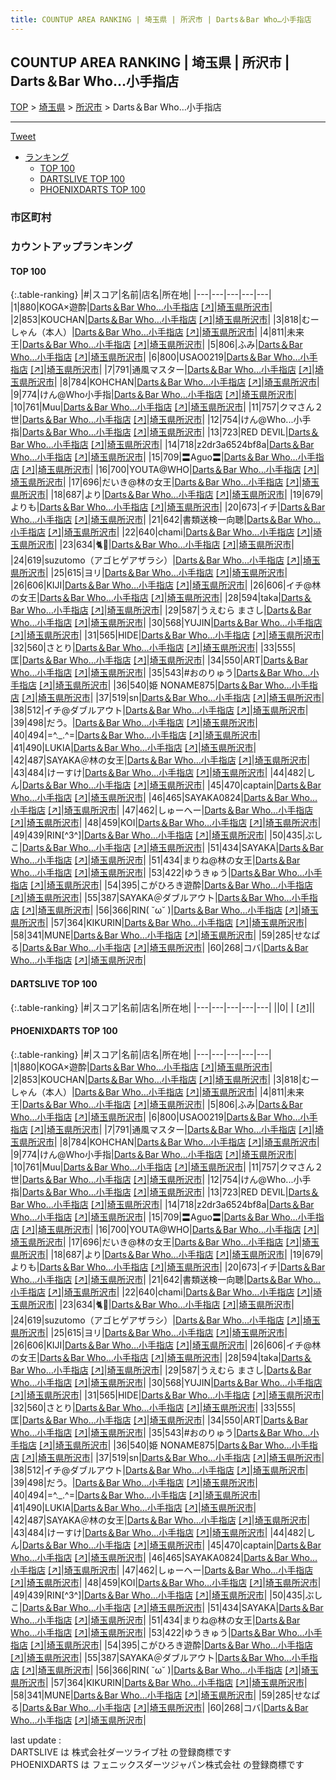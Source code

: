 ```yaml
---
title: COUNTUP AREA RANKING | 埼玉県 | 所沢市 | Darts＆Bar Who…小手指店
---
```

## COUNTUP AREA RANKING | 埼玉県 | 所沢市 | Darts＆Bar Who…小手指店

[TOP](/darts/rank/) > [埼玉県](/darts/rank/埼玉県/) > [所沢市](/darts/rank/埼玉県/所沢市/) > Darts＆Bar Who…小手指店

___

<a href="https://twitter.com/share?ref_src=twsrc%5Etfw" data-text="COUNTUP AREA RANKING | 埼玉県所沢市Darts＆Bar Who…小手指店" class="twitter-share-button" data-hashtags="DARTSLIVE,PHOENIXDARTS,darts,ダーツ" data-show-count="false">Tweet</a>

* [ランキング](#カウントアップランキング)
    * [TOP 100](#top-100)
    * [DARTSLIVE TOP 100](#dartslive-top-100)
    * [PHOENIXDARTS TOP 100](#phoenixdarts-top-100)

### 市区町村

<ul>

</ul>

### カウントアップランキング

#### TOP 100



{:.table-ranking}
|#|スコア|名前|店名|所在地|
|---|---|---|---|---|
|1|880|<span class="rank-name-pd">KOGA×遊酔</span>|<a href="/darts/rank/shops/86994.html">Darts＆Bar Who…小手指店</a> <a href="https://vs.phoenixdarts.com/jp/shop/shopDetailInfo/s_86994?s_seq=86994">[↗]</a>|<a href="/darts/rank/埼玉県/所沢市">埼玉県所沢市</a>|
|2|853|<span class="rank-name-pd">KOUCHAN</span>|<a href="/darts/rank/shops/86994.html">Darts＆Bar Who…小手指店</a> <a href="https://vs.phoenixdarts.com/jp/shop/shopDetailInfo/s_86994?s_seq=86994">[↗]</a>|<a href="/darts/rank/埼玉県/所沢市">埼玉県所沢市</a>|
|3|818|<span class="rank-name-pd">むーしゃん（本人）</span>|<a href="/darts/rank/shops/86994.html">Darts＆Bar Who…小手指店</a> <a href="https://vs.phoenixdarts.com/jp/shop/shopDetailInfo/s_86994?s_seq=86994">[↗]</a>|<a href="/darts/rank/埼玉県/所沢市">埼玉県所沢市</a>|
|4|811|<span class="rank-name-pd">未来王</span>|<a href="/darts/rank/shops/86994.html">Darts＆Bar Who…小手指店</a> <a href="https://vs.phoenixdarts.com/jp/shop/shopDetailInfo/s_86994?s_seq=86994">[↗]</a>|<a href="/darts/rank/埼玉県/所沢市">埼玉県所沢市</a>|
|5|806|<span class="rank-name-pd">ふみ</span>|<a href="/darts/rank/shops/86994.html">Darts＆Bar Who…小手指店</a> <a href="https://vs.phoenixdarts.com/jp/shop/shopDetailInfo/s_86994?s_seq=86994">[↗]</a>|<a href="/darts/rank/埼玉県/所沢市">埼玉県所沢市</a>|
|6|800|<span class="rank-name-pd">USAO0219</span>|<a href="/darts/rank/shops/86994.html">Darts＆Bar Who…小手指店</a> <a href="https://vs.phoenixdarts.com/jp/shop/shopDetailInfo/s_86994?s_seq=86994">[↗]</a>|<a href="/darts/rank/埼玉県/所沢市">埼玉県所沢市</a>|
|7|791|<span class="rank-name-pd">通風マスター</span>|<a href="/darts/rank/shops/86994.html">Darts＆Bar Who…小手指店</a> <a href="https://vs.phoenixdarts.com/jp/shop/shopDetailInfo/s_86994?s_seq=86994">[↗]</a>|<a href="/darts/rank/埼玉県/所沢市">埼玉県所沢市</a>|
|8|784|<span class="rank-name-pd">KOHCHAN</span>|<a href="/darts/rank/shops/86994.html">Darts＆Bar Who…小手指店</a> <a href="https://vs.phoenixdarts.com/jp/shop/shopDetailInfo/s_86994?s_seq=86994">[↗]</a>|<a href="/darts/rank/埼玉県/所沢市">埼玉県所沢市</a>|
|9|774|<span class="rank-name-pd">けん@Who小手指</span>|<a href="/darts/rank/shops/86994.html">Darts＆Bar Who…小手指店</a> <a href="https://vs.phoenixdarts.com/jp/shop/shopDetailInfo/s_86994?s_seq=86994">[↗]</a>|<a href="/darts/rank/埼玉県/所沢市">埼玉県所沢市</a>|
|10|761|<span class="rank-name-pd">Muu</span>|<a href="/darts/rank/shops/86994.html">Darts＆Bar Who…小手指店</a> <a href="https://vs.phoenixdarts.com/jp/shop/shopDetailInfo/s_86994?s_seq=86994">[↗]</a>|<a href="/darts/rank/埼玉県/所沢市">埼玉県所沢市</a>|
|11|757|<span class="rank-name-pd">クマさん２世</span>|<a href="/darts/rank/shops/86994.html">Darts＆Bar Who…小手指店</a> <a href="https://vs.phoenixdarts.com/jp/shop/shopDetailInfo/s_86994?s_seq=86994">[↗]</a>|<a href="/darts/rank/埼玉県/所沢市">埼玉県所沢市</a>|
|12|754|<span class="rank-name-pd">けん@Who...小手指</span>|<a href="/darts/rank/shops/86994.html">Darts＆Bar Who…小手指店</a> <a href="https://vs.phoenixdarts.com/jp/shop/shopDetailInfo/s_86994?s_seq=86994">[↗]</a>|<a href="/darts/rank/埼玉県/所沢市">埼玉県所沢市</a>|
|13|723|<span class="rank-name-pd">RED  DEVIL</span>|<a href="/darts/rank/shops/86994.html">Darts＆Bar Who…小手指店</a> <a href="https://vs.phoenixdarts.com/jp/shop/shopDetailInfo/s_86994?s_seq=86994">[↗]</a>|<a href="/darts/rank/埼玉県/所沢市">埼玉県所沢市</a>|
|14|718|<span class="rank-name-pd">z2dr3a6524bf8a</span>|<a href="/darts/rank/shops/86994.html">Darts＆Bar Who…小手指店</a> <a href="https://vs.phoenixdarts.com/jp/shop/shopDetailInfo/s_86994?s_seq=86994">[↗]</a>|<a href="/darts/rank/埼玉県/所沢市">埼玉県所沢市</a>|
|15|709|<span class="rank-name-pd">〓Aguo〓</span>|<a href="/darts/rank/shops/86994.html">Darts＆Bar Who…小手指店</a> <a href="https://vs.phoenixdarts.com/jp/shop/shopDetailInfo/s_86994?s_seq=86994">[↗]</a>|<a href="/darts/rank/埼玉県/所沢市">埼玉県所沢市</a>|
|16|700|<span class="rank-name-pd">YOUTA@WHO</span>|<a href="/darts/rank/shops/86994.html">Darts＆Bar Who…小手指店</a> <a href="https://vs.phoenixdarts.com/jp/shop/shopDetailInfo/s_86994?s_seq=86994">[↗]</a>|<a href="/darts/rank/埼玉県/所沢市">埼玉県所沢市</a>|
|17|696|<span class="rank-name-pd">だいき@林の女王</span>|<a href="/darts/rank/shops/86994.html">Darts＆Bar Who…小手指店</a> <a href="https://vs.phoenixdarts.com/jp/shop/shopDetailInfo/s_86994?s_seq=86994">[↗]</a>|<a href="/darts/rank/埼玉県/所沢市">埼玉県所沢市</a>|
|18|687|<span class="rank-name-pd">より</span>|<a href="/darts/rank/shops/86994.html">Darts＆Bar Who…小手指店</a> <a href="https://vs.phoenixdarts.com/jp/shop/shopDetailInfo/s_86994?s_seq=86994">[↗]</a>|<a href="/darts/rank/埼玉県/所沢市">埼玉県所沢市</a>|
|19|679|<span class="rank-name-pd">よりも</span>|<a href="/darts/rank/shops/86994.html">Darts＆Bar Who…小手指店</a> <a href="https://vs.phoenixdarts.com/jp/shop/shopDetailInfo/s_86994?s_seq=86994">[↗]</a>|<a href="/darts/rank/埼玉県/所沢市">埼玉県所沢市</a>|
|20|673|<span class="rank-name-pd">イチ</span>|<a href="/darts/rank/shops/86994.html">Darts＆Bar Who…小手指店</a> <a href="https://vs.phoenixdarts.com/jp/shop/shopDetailInfo/s_86994?s_seq=86994">[↗]</a>|<a href="/darts/rank/埼玉県/所沢市">埼玉県所沢市</a>|
|21|642|<span class="rank-name-pd">書類送検一向聴</span>|<a href="/darts/rank/shops/86994.html">Darts＆Bar Who…小手指店</a> <a href="https://vs.phoenixdarts.com/jp/shop/shopDetailInfo/s_86994?s_seq=86994">[↗]</a>|<a href="/darts/rank/埼玉県/所沢市">埼玉県所沢市</a>|
|22|640|<span class="rank-name-pd">chami</span>|<a href="/darts/rank/shops/86994.html">Darts＆Bar Who…小手指店</a> <a href="https://vs.phoenixdarts.com/jp/shop/shopDetailInfo/s_86994?s_seq=86994">[↗]</a>|<a href="/darts/rank/埼玉県/所沢市">埼玉県所沢市</a>|
|23|634|<span class="rank-name-pd">🐈🐾</span>|<a href="/darts/rank/shops/86994.html">Darts＆Bar Who…小手指店</a> <a href="https://vs.phoenixdarts.com/jp/shop/shopDetailInfo/s_86994?s_seq=86994">[↗]</a>|<a href="/darts/rank/埼玉県/所沢市">埼玉県所沢市</a>|
|24|619|<span class="rank-name-pd">suzutomo（アゴヒゲアザラシ）</span>|<a href="/darts/rank/shops/86994.html">Darts＆Bar Who…小手指店</a> <a href="https://vs.phoenixdarts.com/jp/shop/shopDetailInfo/s_86994?s_seq=86994">[↗]</a>|<a href="/darts/rank/埼玉県/所沢市">埼玉県所沢市</a>|
|25|615|<span class="rank-name-pd">ヨリ</span>|<a href="/darts/rank/shops/86994.html">Darts＆Bar Who…小手指店</a> <a href="https://vs.phoenixdarts.com/jp/shop/shopDetailInfo/s_86994?s_seq=86994">[↗]</a>|<a href="/darts/rank/埼玉県/所沢市">埼玉県所沢市</a>|
|26|606|<span class="rank-name-pd">KIJI</span>|<a href="/darts/rank/shops/86994.html">Darts＆Bar Who…小手指店</a> <a href="https://vs.phoenixdarts.com/jp/shop/shopDetailInfo/s_86994?s_seq=86994">[↗]</a>|<a href="/darts/rank/埼玉県/所沢市">埼玉県所沢市</a>|
|26|606|<span class="rank-name-pd">イチ@林の女王</span>|<a href="/darts/rank/shops/86994.html">Darts＆Bar Who…小手指店</a> <a href="https://vs.phoenixdarts.com/jp/shop/shopDetailInfo/s_86994?s_seq=86994">[↗]</a>|<a href="/darts/rank/埼玉県/所沢市">埼玉県所沢市</a>|
|28|594|<span class="rank-name-pd">taka</span>|<a href="/darts/rank/shops/86994.html">Darts＆Bar Who…小手指店</a> <a href="https://vs.phoenixdarts.com/jp/shop/shopDetailInfo/s_86994?s_seq=86994">[↗]</a>|<a href="/darts/rank/埼玉県/所沢市">埼玉県所沢市</a>|
|29|587|<span class="rank-name-pd">うえむら まさし</span>|<a href="/darts/rank/shops/86994.html">Darts＆Bar Who…小手指店</a> <a href="https://vs.phoenixdarts.com/jp/shop/shopDetailInfo/s_86994?s_seq=86994">[↗]</a>|<a href="/darts/rank/埼玉県/所沢市">埼玉県所沢市</a>|
|30|568|<span class="rank-name-pd">YUJIN</span>|<a href="/darts/rank/shops/86994.html">Darts＆Bar Who…小手指店</a> <a href="https://vs.phoenixdarts.com/jp/shop/shopDetailInfo/s_86994?s_seq=86994">[↗]</a>|<a href="/darts/rank/埼玉県/所沢市">埼玉県所沢市</a>|
|31|565|<span class="rank-name-pd">HIDE</span>|<a href="/darts/rank/shops/86994.html">Darts＆Bar Who…小手指店</a> <a href="https://vs.phoenixdarts.com/jp/shop/shopDetailInfo/s_86994?s_seq=86994">[↗]</a>|<a href="/darts/rank/埼玉県/所沢市">埼玉県所沢市</a>|
|32|560|<span class="rank-name-pd">さとり</span>|<a href="/darts/rank/shops/86994.html">Darts＆Bar Who…小手指店</a> <a href="https://vs.phoenixdarts.com/jp/shop/shopDetailInfo/s_86994?s_seq=86994">[↗]</a>|<a href="/darts/rank/埼玉県/所沢市">埼玉県所沢市</a>|
|33|555|<span class="rank-name-pd">匡</span>|<a href="/darts/rank/shops/86994.html">Darts＆Bar Who…小手指店</a> <a href="https://vs.phoenixdarts.com/jp/shop/shopDetailInfo/s_86994?s_seq=86994">[↗]</a>|<a href="/darts/rank/埼玉県/所沢市">埼玉県所沢市</a>|
|34|550|<span class="rank-name-pd">ART</span>|<a href="/darts/rank/shops/86994.html">Darts＆Bar Who…小手指店</a> <a href="https://vs.phoenixdarts.com/jp/shop/shopDetailInfo/s_86994?s_seq=86994">[↗]</a>|<a href="/darts/rank/埼玉県/所沢市">埼玉県所沢市</a>|
|35|543|<span class="rank-name-pd">#おのりゅう</span>|<a href="/darts/rank/shops/86994.html">Darts＆Bar Who…小手指店</a> <a href="https://vs.phoenixdarts.com/jp/shop/shopDetailInfo/s_86994?s_seq=86994">[↗]</a>|<a href="/darts/rank/埼玉県/所沢市">埼玉県所沢市</a>|
|36|540|<span class="rank-name-pd">姫 NONAME875</span>|<a href="/darts/rank/shops/86994.html">Darts＆Bar Who…小手指店</a> <a href="https://vs.phoenixdarts.com/jp/shop/shopDetailInfo/s_86994?s_seq=86994">[↗]</a>|<a href="/darts/rank/埼玉県/所沢市">埼玉県所沢市</a>|
|37|519|<span class="rank-name-pd">sn</span>|<a href="/darts/rank/shops/86994.html">Darts＆Bar Who…小手指店</a> <a href="https://vs.phoenixdarts.com/jp/shop/shopDetailInfo/s_86994?s_seq=86994">[↗]</a>|<a href="/darts/rank/埼玉県/所沢市">埼玉県所沢市</a>|
|38|512|<span class="rank-name-pd">イチ@ダブルアウト</span>|<a href="/darts/rank/shops/86994.html">Darts＆Bar Who…小手指店</a> <a href="https://vs.phoenixdarts.com/jp/shop/shopDetailInfo/s_86994?s_seq=86994">[↗]</a>|<a href="/darts/rank/埼玉県/所沢市">埼玉県所沢市</a>|
|39|498|<span class="rank-name-pd">だう。</span>|<a href="/darts/rank/shops/86994.html">Darts＆Bar Who…小手指店</a> <a href="https://vs.phoenixdarts.com/jp/shop/shopDetailInfo/s_86994?s_seq=86994">[↗]</a>|<a href="/darts/rank/埼玉県/所沢市">埼玉県所沢市</a>|
|40|494|<span class="rank-name-pd">=^._.^=</span>|<a href="/darts/rank/shops/86994.html">Darts＆Bar Who…小手指店</a> <a href="https://vs.phoenixdarts.com/jp/shop/shopDetailInfo/s_86994?s_seq=86994">[↗]</a>|<a href="/darts/rank/埼玉県/所沢市">埼玉県所沢市</a>|
|41|490|<span class="rank-name-pd">LUKIA</span>|<a href="/darts/rank/shops/86994.html">Darts＆Bar Who…小手指店</a> <a href="https://vs.phoenixdarts.com/jp/shop/shopDetailInfo/s_86994?s_seq=86994">[↗]</a>|<a href="/darts/rank/埼玉県/所沢市">埼玉県所沢市</a>|
|42|487|<span class="rank-name-pd">SAYAKA＠林の女王</span>|<a href="/darts/rank/shops/86994.html">Darts＆Bar Who…小手指店</a> <a href="https://vs.phoenixdarts.com/jp/shop/shopDetailInfo/s_86994?s_seq=86994">[↗]</a>|<a href="/darts/rank/埼玉県/所沢市">埼玉県所沢市</a>|
|43|484|<span class="rank-name-pd">けーすけ</span>|<a href="/darts/rank/shops/86994.html">Darts＆Bar Who…小手指店</a> <a href="https://vs.phoenixdarts.com/jp/shop/shopDetailInfo/s_86994?s_seq=86994">[↗]</a>|<a href="/darts/rank/埼玉県/所沢市">埼玉県所沢市</a>|
|44|482|<span class="rank-name-pd">しん</span>|<a href="/darts/rank/shops/86994.html">Darts＆Bar Who…小手指店</a> <a href="https://vs.phoenixdarts.com/jp/shop/shopDetailInfo/s_86994?s_seq=86994">[↗]</a>|<a href="/darts/rank/埼玉県/所沢市">埼玉県所沢市</a>|
|45|470|<span class="rank-name-pd">captain</span>|<a href="/darts/rank/shops/86994.html">Darts＆Bar Who…小手指店</a> <a href="https://vs.phoenixdarts.com/jp/shop/shopDetailInfo/s_86994?s_seq=86994">[↗]</a>|<a href="/darts/rank/埼玉県/所沢市">埼玉県所沢市</a>|
|46|465|<span class="rank-name-pd">SAYAKA0824</span>|<a href="/darts/rank/shops/86994.html">Darts＆Bar Who…小手指店</a> <a href="https://vs.phoenixdarts.com/jp/shop/shopDetailInfo/s_86994?s_seq=86994">[↗]</a>|<a href="/darts/rank/埼玉県/所沢市">埼玉県所沢市</a>|
|47|462|<span class="rank-name-pd">しゅーへー</span>|<a href="/darts/rank/shops/86994.html">Darts＆Bar Who…小手指店</a> <a href="https://vs.phoenixdarts.com/jp/shop/shopDetailInfo/s_86994?s_seq=86994">[↗]</a>|<a href="/darts/rank/埼玉県/所沢市">埼玉県所沢市</a>|
|48|459|<span class="rank-name-pd">KOI</span>|<a href="/darts/rank/shops/86994.html">Darts＆Bar Who…小手指店</a> <a href="https://vs.phoenixdarts.com/jp/shop/shopDetailInfo/s_86994?s_seq=86994">[↗]</a>|<a href="/darts/rank/埼玉県/所沢市">埼玉県所沢市</a>|
|49|439|<span class="rank-name-pd">RIN[^3^]</span>|<a href="/darts/rank/shops/86994.html">Darts＆Bar Who…小手指店</a> <a href="https://vs.phoenixdarts.com/jp/shop/shopDetailInfo/s_86994?s_seq=86994">[↗]</a>|<a href="/darts/rank/埼玉県/所沢市">埼玉県所沢市</a>|
|50|435|<span class="rank-name-pd">ぶしこ</span>|<a href="/darts/rank/shops/86994.html">Darts＆Bar Who…小手指店</a> <a href="https://vs.phoenixdarts.com/jp/shop/shopDetailInfo/s_86994?s_seq=86994">[↗]</a>|<a href="/darts/rank/埼玉県/所沢市">埼玉県所沢市</a>|
|51|434|<span class="rank-name-pd">SAYAKA</span>|<a href="/darts/rank/shops/86994.html">Darts＆Bar Who…小手指店</a> <a href="https://vs.phoenixdarts.com/jp/shop/shopDetailInfo/s_86994?s_seq=86994">[↗]</a>|<a href="/darts/rank/埼玉県/所沢市">埼玉県所沢市</a>|
|51|434|<span class="rank-name-pd">まりね@林の女王</span>|<a href="/darts/rank/shops/86994.html">Darts＆Bar Who…小手指店</a> <a href="https://vs.phoenixdarts.com/jp/shop/shopDetailInfo/s_86994?s_seq=86994">[↗]</a>|<a href="/darts/rank/埼玉県/所沢市">埼玉県所沢市</a>|
|53|422|<span class="rank-name-pd">ゆうきゅう</span>|<a href="/darts/rank/shops/86994.html">Darts＆Bar Who…小手指店</a> <a href="https://vs.phoenixdarts.com/jp/shop/shopDetailInfo/s_86994?s_seq=86994">[↗]</a>|<a href="/darts/rank/埼玉県/所沢市">埼玉県所沢市</a>|
|54|395|<span class="rank-name-pd">こがひろき遊酔</span>|<a href="/darts/rank/shops/86994.html">Darts＆Bar Who…小手指店</a> <a href="https://vs.phoenixdarts.com/jp/shop/shopDetailInfo/s_86994?s_seq=86994">[↗]</a>|<a href="/darts/rank/埼玉県/所沢市">埼玉県所沢市</a>|
|55|387|<span class="rank-name-pd">SAYAKA＠ダブルアウト</span>|<a href="/darts/rank/shops/86994.html">Darts＆Bar Who…小手指店</a> <a href="https://vs.phoenixdarts.com/jp/shop/shopDetailInfo/s_86994?s_seq=86994">[↗]</a>|<a href="/darts/rank/埼玉県/所沢市">埼玉県所沢市</a>|
|56|366|<span class="rank-name-pd">RIN︎︎( ˘ω˘ )</span>|<a href="/darts/rank/shops/86994.html">Darts＆Bar Who…小手指店</a> <a href="https://vs.phoenixdarts.com/jp/shop/shopDetailInfo/s_86994?s_seq=86994">[↗]</a>|<a href="/darts/rank/埼玉県/所沢市">埼玉県所沢市</a>|
|57|364|<span class="rank-name-pd">KIKURIN</span>|<a href="/darts/rank/shops/86994.html">Darts＆Bar Who…小手指店</a> <a href="https://vs.phoenixdarts.com/jp/shop/shopDetailInfo/s_86994?s_seq=86994">[↗]</a>|<a href="/darts/rank/埼玉県/所沢市">埼玉県所沢市</a>|
|58|341|<span class="rank-name-pd">MUNE</span>|<a href="/darts/rank/shops/86994.html">Darts＆Bar Who…小手指店</a> <a href="https://vs.phoenixdarts.com/jp/shop/shopDetailInfo/s_86994?s_seq=86994">[↗]</a>|<a href="/darts/rank/埼玉県/所沢市">埼玉県所沢市</a>|
|59|285|<span class="rank-name-pd">せなぱる</span>|<a href="/darts/rank/shops/86994.html">Darts＆Bar Who…小手指店</a> <a href="https://vs.phoenixdarts.com/jp/shop/shopDetailInfo/s_86994?s_seq=86994">[↗]</a>|<a href="/darts/rank/埼玉県/所沢市">埼玉県所沢市</a>|
|60|268|<span class="rank-name-pd">コバ</span>|<a href="/darts/rank/shops/86994.html">Darts＆Bar Who…小手指店</a> <a href="https://vs.phoenixdarts.com/jp/shop/shopDetailInfo/s_86994?s_seq=86994">[↗]</a>|<a href="/darts/rank/埼玉県/所沢市">埼玉県所沢市</a>|


#### DARTSLIVE TOP 100



{:.table-ranking}
|#|スコア|名前|店名|所在地|
|---|---|---|---|---|
||0|<span class="rank-name-dl"> </span>|<a href="/darts/rank/shops/.html"></a> <a href="">[↗]</a>|<a href="/darts/rank//"></a>|


#### PHOENIXDARTS TOP 100



{:.table-ranking}
|#|スコア|名前|店名|所在地|
|---|---|---|---|---|
|1|880|<span class="rank-name-pd">KOGA×遊酔</span>|<a href="/darts/rank/shops/86994.html">Darts＆Bar Who…小手指店</a> <a href="https://vs.phoenixdarts.com/jp/shop/shopDetailInfo/s_86994?s_seq=86994">[↗]</a>|<a href="/darts/rank/埼玉県/所沢市">埼玉県所沢市</a>|
|2|853|<span class="rank-name-pd">KOUCHAN</span>|<a href="/darts/rank/shops/86994.html">Darts＆Bar Who…小手指店</a> <a href="https://vs.phoenixdarts.com/jp/shop/shopDetailInfo/s_86994?s_seq=86994">[↗]</a>|<a href="/darts/rank/埼玉県/所沢市">埼玉県所沢市</a>|
|3|818|<span class="rank-name-pd">むーしゃん（本人）</span>|<a href="/darts/rank/shops/86994.html">Darts＆Bar Who…小手指店</a> <a href="https://vs.phoenixdarts.com/jp/shop/shopDetailInfo/s_86994?s_seq=86994">[↗]</a>|<a href="/darts/rank/埼玉県/所沢市">埼玉県所沢市</a>|
|4|811|<span class="rank-name-pd">未来王</span>|<a href="/darts/rank/shops/86994.html">Darts＆Bar Who…小手指店</a> <a href="https://vs.phoenixdarts.com/jp/shop/shopDetailInfo/s_86994?s_seq=86994">[↗]</a>|<a href="/darts/rank/埼玉県/所沢市">埼玉県所沢市</a>|
|5|806|<span class="rank-name-pd">ふみ</span>|<a href="/darts/rank/shops/86994.html">Darts＆Bar Who…小手指店</a> <a href="https://vs.phoenixdarts.com/jp/shop/shopDetailInfo/s_86994?s_seq=86994">[↗]</a>|<a href="/darts/rank/埼玉県/所沢市">埼玉県所沢市</a>|
|6|800|<span class="rank-name-pd">USAO0219</span>|<a href="/darts/rank/shops/86994.html">Darts＆Bar Who…小手指店</a> <a href="https://vs.phoenixdarts.com/jp/shop/shopDetailInfo/s_86994?s_seq=86994">[↗]</a>|<a href="/darts/rank/埼玉県/所沢市">埼玉県所沢市</a>|
|7|791|<span class="rank-name-pd">通風マスター</span>|<a href="/darts/rank/shops/86994.html">Darts＆Bar Who…小手指店</a> <a href="https://vs.phoenixdarts.com/jp/shop/shopDetailInfo/s_86994?s_seq=86994">[↗]</a>|<a href="/darts/rank/埼玉県/所沢市">埼玉県所沢市</a>|
|8|784|<span class="rank-name-pd">KOHCHAN</span>|<a href="/darts/rank/shops/86994.html">Darts＆Bar Who…小手指店</a> <a href="https://vs.phoenixdarts.com/jp/shop/shopDetailInfo/s_86994?s_seq=86994">[↗]</a>|<a href="/darts/rank/埼玉県/所沢市">埼玉県所沢市</a>|
|9|774|<span class="rank-name-pd">けん@Who小手指</span>|<a href="/darts/rank/shops/86994.html">Darts＆Bar Who…小手指店</a> <a href="https://vs.phoenixdarts.com/jp/shop/shopDetailInfo/s_86994?s_seq=86994">[↗]</a>|<a href="/darts/rank/埼玉県/所沢市">埼玉県所沢市</a>|
|10|761|<span class="rank-name-pd">Muu</span>|<a href="/darts/rank/shops/86994.html">Darts＆Bar Who…小手指店</a> <a href="https://vs.phoenixdarts.com/jp/shop/shopDetailInfo/s_86994?s_seq=86994">[↗]</a>|<a href="/darts/rank/埼玉県/所沢市">埼玉県所沢市</a>|
|11|757|<span class="rank-name-pd">クマさん２世</span>|<a href="/darts/rank/shops/86994.html">Darts＆Bar Who…小手指店</a> <a href="https://vs.phoenixdarts.com/jp/shop/shopDetailInfo/s_86994?s_seq=86994">[↗]</a>|<a href="/darts/rank/埼玉県/所沢市">埼玉県所沢市</a>|
|12|754|<span class="rank-name-pd">けん@Who...小手指</span>|<a href="/darts/rank/shops/86994.html">Darts＆Bar Who…小手指店</a> <a href="https://vs.phoenixdarts.com/jp/shop/shopDetailInfo/s_86994?s_seq=86994">[↗]</a>|<a href="/darts/rank/埼玉県/所沢市">埼玉県所沢市</a>|
|13|723|<span class="rank-name-pd">RED  DEVIL</span>|<a href="/darts/rank/shops/86994.html">Darts＆Bar Who…小手指店</a> <a href="https://vs.phoenixdarts.com/jp/shop/shopDetailInfo/s_86994?s_seq=86994">[↗]</a>|<a href="/darts/rank/埼玉県/所沢市">埼玉県所沢市</a>|
|14|718|<span class="rank-name-pd">z2dr3a6524bf8a</span>|<a href="/darts/rank/shops/86994.html">Darts＆Bar Who…小手指店</a> <a href="https://vs.phoenixdarts.com/jp/shop/shopDetailInfo/s_86994?s_seq=86994">[↗]</a>|<a href="/darts/rank/埼玉県/所沢市">埼玉県所沢市</a>|
|15|709|<span class="rank-name-pd">〓Aguo〓</span>|<a href="/darts/rank/shops/86994.html">Darts＆Bar Who…小手指店</a> <a href="https://vs.phoenixdarts.com/jp/shop/shopDetailInfo/s_86994?s_seq=86994">[↗]</a>|<a href="/darts/rank/埼玉県/所沢市">埼玉県所沢市</a>|
|16|700|<span class="rank-name-pd">YOUTA@WHO</span>|<a href="/darts/rank/shops/86994.html">Darts＆Bar Who…小手指店</a> <a href="https://vs.phoenixdarts.com/jp/shop/shopDetailInfo/s_86994?s_seq=86994">[↗]</a>|<a href="/darts/rank/埼玉県/所沢市">埼玉県所沢市</a>|
|17|696|<span class="rank-name-pd">だいき@林の女王</span>|<a href="/darts/rank/shops/86994.html">Darts＆Bar Who…小手指店</a> <a href="https://vs.phoenixdarts.com/jp/shop/shopDetailInfo/s_86994?s_seq=86994">[↗]</a>|<a href="/darts/rank/埼玉県/所沢市">埼玉県所沢市</a>|
|18|687|<span class="rank-name-pd">より</span>|<a href="/darts/rank/shops/86994.html">Darts＆Bar Who…小手指店</a> <a href="https://vs.phoenixdarts.com/jp/shop/shopDetailInfo/s_86994?s_seq=86994">[↗]</a>|<a href="/darts/rank/埼玉県/所沢市">埼玉県所沢市</a>|
|19|679|<span class="rank-name-pd">よりも</span>|<a href="/darts/rank/shops/86994.html">Darts＆Bar Who…小手指店</a> <a href="https://vs.phoenixdarts.com/jp/shop/shopDetailInfo/s_86994?s_seq=86994">[↗]</a>|<a href="/darts/rank/埼玉県/所沢市">埼玉県所沢市</a>|
|20|673|<span class="rank-name-pd">イチ</span>|<a href="/darts/rank/shops/86994.html">Darts＆Bar Who…小手指店</a> <a href="https://vs.phoenixdarts.com/jp/shop/shopDetailInfo/s_86994?s_seq=86994">[↗]</a>|<a href="/darts/rank/埼玉県/所沢市">埼玉県所沢市</a>|
|21|642|<span class="rank-name-pd">書類送検一向聴</span>|<a href="/darts/rank/shops/86994.html">Darts＆Bar Who…小手指店</a> <a href="https://vs.phoenixdarts.com/jp/shop/shopDetailInfo/s_86994?s_seq=86994">[↗]</a>|<a href="/darts/rank/埼玉県/所沢市">埼玉県所沢市</a>|
|22|640|<span class="rank-name-pd">chami</span>|<a href="/darts/rank/shops/86994.html">Darts＆Bar Who…小手指店</a> <a href="https://vs.phoenixdarts.com/jp/shop/shopDetailInfo/s_86994?s_seq=86994">[↗]</a>|<a href="/darts/rank/埼玉県/所沢市">埼玉県所沢市</a>|
|23|634|<span class="rank-name-pd">🐈🐾</span>|<a href="/darts/rank/shops/86994.html">Darts＆Bar Who…小手指店</a> <a href="https://vs.phoenixdarts.com/jp/shop/shopDetailInfo/s_86994?s_seq=86994">[↗]</a>|<a href="/darts/rank/埼玉県/所沢市">埼玉県所沢市</a>|
|24|619|<span class="rank-name-pd">suzutomo（アゴヒゲアザラシ）</span>|<a href="/darts/rank/shops/86994.html">Darts＆Bar Who…小手指店</a> <a href="https://vs.phoenixdarts.com/jp/shop/shopDetailInfo/s_86994?s_seq=86994">[↗]</a>|<a href="/darts/rank/埼玉県/所沢市">埼玉県所沢市</a>|
|25|615|<span class="rank-name-pd">ヨリ</span>|<a href="/darts/rank/shops/86994.html">Darts＆Bar Who…小手指店</a> <a href="https://vs.phoenixdarts.com/jp/shop/shopDetailInfo/s_86994?s_seq=86994">[↗]</a>|<a href="/darts/rank/埼玉県/所沢市">埼玉県所沢市</a>|
|26|606|<span class="rank-name-pd">KIJI</span>|<a href="/darts/rank/shops/86994.html">Darts＆Bar Who…小手指店</a> <a href="https://vs.phoenixdarts.com/jp/shop/shopDetailInfo/s_86994?s_seq=86994">[↗]</a>|<a href="/darts/rank/埼玉県/所沢市">埼玉県所沢市</a>|
|26|606|<span class="rank-name-pd">イチ@林の女王</span>|<a href="/darts/rank/shops/86994.html">Darts＆Bar Who…小手指店</a> <a href="https://vs.phoenixdarts.com/jp/shop/shopDetailInfo/s_86994?s_seq=86994">[↗]</a>|<a href="/darts/rank/埼玉県/所沢市">埼玉県所沢市</a>|
|28|594|<span class="rank-name-pd">taka</span>|<a href="/darts/rank/shops/86994.html">Darts＆Bar Who…小手指店</a> <a href="https://vs.phoenixdarts.com/jp/shop/shopDetailInfo/s_86994?s_seq=86994">[↗]</a>|<a href="/darts/rank/埼玉県/所沢市">埼玉県所沢市</a>|
|29|587|<span class="rank-name-pd">うえむら まさし</span>|<a href="/darts/rank/shops/86994.html">Darts＆Bar Who…小手指店</a> <a href="https://vs.phoenixdarts.com/jp/shop/shopDetailInfo/s_86994?s_seq=86994">[↗]</a>|<a href="/darts/rank/埼玉県/所沢市">埼玉県所沢市</a>|
|30|568|<span class="rank-name-pd">YUJIN</span>|<a href="/darts/rank/shops/86994.html">Darts＆Bar Who…小手指店</a> <a href="https://vs.phoenixdarts.com/jp/shop/shopDetailInfo/s_86994?s_seq=86994">[↗]</a>|<a href="/darts/rank/埼玉県/所沢市">埼玉県所沢市</a>|
|31|565|<span class="rank-name-pd">HIDE</span>|<a href="/darts/rank/shops/86994.html">Darts＆Bar Who…小手指店</a> <a href="https://vs.phoenixdarts.com/jp/shop/shopDetailInfo/s_86994?s_seq=86994">[↗]</a>|<a href="/darts/rank/埼玉県/所沢市">埼玉県所沢市</a>|
|32|560|<span class="rank-name-pd">さとり</span>|<a href="/darts/rank/shops/86994.html">Darts＆Bar Who…小手指店</a> <a href="https://vs.phoenixdarts.com/jp/shop/shopDetailInfo/s_86994?s_seq=86994">[↗]</a>|<a href="/darts/rank/埼玉県/所沢市">埼玉県所沢市</a>|
|33|555|<span class="rank-name-pd">匡</span>|<a href="/darts/rank/shops/86994.html">Darts＆Bar Who…小手指店</a> <a href="https://vs.phoenixdarts.com/jp/shop/shopDetailInfo/s_86994?s_seq=86994">[↗]</a>|<a href="/darts/rank/埼玉県/所沢市">埼玉県所沢市</a>|
|34|550|<span class="rank-name-pd">ART</span>|<a href="/darts/rank/shops/86994.html">Darts＆Bar Who…小手指店</a> <a href="https://vs.phoenixdarts.com/jp/shop/shopDetailInfo/s_86994?s_seq=86994">[↗]</a>|<a href="/darts/rank/埼玉県/所沢市">埼玉県所沢市</a>|
|35|543|<span class="rank-name-pd">#おのりゅう</span>|<a href="/darts/rank/shops/86994.html">Darts＆Bar Who…小手指店</a> <a href="https://vs.phoenixdarts.com/jp/shop/shopDetailInfo/s_86994?s_seq=86994">[↗]</a>|<a href="/darts/rank/埼玉県/所沢市">埼玉県所沢市</a>|
|36|540|<span class="rank-name-pd">姫 NONAME875</span>|<a href="/darts/rank/shops/86994.html">Darts＆Bar Who…小手指店</a> <a href="https://vs.phoenixdarts.com/jp/shop/shopDetailInfo/s_86994?s_seq=86994">[↗]</a>|<a href="/darts/rank/埼玉県/所沢市">埼玉県所沢市</a>|
|37|519|<span class="rank-name-pd">sn</span>|<a href="/darts/rank/shops/86994.html">Darts＆Bar Who…小手指店</a> <a href="https://vs.phoenixdarts.com/jp/shop/shopDetailInfo/s_86994?s_seq=86994">[↗]</a>|<a href="/darts/rank/埼玉県/所沢市">埼玉県所沢市</a>|
|38|512|<span class="rank-name-pd">イチ@ダブルアウト</span>|<a href="/darts/rank/shops/86994.html">Darts＆Bar Who…小手指店</a> <a href="https://vs.phoenixdarts.com/jp/shop/shopDetailInfo/s_86994?s_seq=86994">[↗]</a>|<a href="/darts/rank/埼玉県/所沢市">埼玉県所沢市</a>|
|39|498|<span class="rank-name-pd">だう。</span>|<a href="/darts/rank/shops/86994.html">Darts＆Bar Who…小手指店</a> <a href="https://vs.phoenixdarts.com/jp/shop/shopDetailInfo/s_86994?s_seq=86994">[↗]</a>|<a href="/darts/rank/埼玉県/所沢市">埼玉県所沢市</a>|
|40|494|<span class="rank-name-pd">=^._.^=</span>|<a href="/darts/rank/shops/86994.html">Darts＆Bar Who…小手指店</a> <a href="https://vs.phoenixdarts.com/jp/shop/shopDetailInfo/s_86994?s_seq=86994">[↗]</a>|<a href="/darts/rank/埼玉県/所沢市">埼玉県所沢市</a>|
|41|490|<span class="rank-name-pd">LUKIA</span>|<a href="/darts/rank/shops/86994.html">Darts＆Bar Who…小手指店</a> <a href="https://vs.phoenixdarts.com/jp/shop/shopDetailInfo/s_86994?s_seq=86994">[↗]</a>|<a href="/darts/rank/埼玉県/所沢市">埼玉県所沢市</a>|
|42|487|<span class="rank-name-pd">SAYAKA＠林の女王</span>|<a href="/darts/rank/shops/86994.html">Darts＆Bar Who…小手指店</a> <a href="https://vs.phoenixdarts.com/jp/shop/shopDetailInfo/s_86994?s_seq=86994">[↗]</a>|<a href="/darts/rank/埼玉県/所沢市">埼玉県所沢市</a>|
|43|484|<span class="rank-name-pd">けーすけ</span>|<a href="/darts/rank/shops/86994.html">Darts＆Bar Who…小手指店</a> <a href="https://vs.phoenixdarts.com/jp/shop/shopDetailInfo/s_86994?s_seq=86994">[↗]</a>|<a href="/darts/rank/埼玉県/所沢市">埼玉県所沢市</a>|
|44|482|<span class="rank-name-pd">しん</span>|<a href="/darts/rank/shops/86994.html">Darts＆Bar Who…小手指店</a> <a href="https://vs.phoenixdarts.com/jp/shop/shopDetailInfo/s_86994?s_seq=86994">[↗]</a>|<a href="/darts/rank/埼玉県/所沢市">埼玉県所沢市</a>|
|45|470|<span class="rank-name-pd">captain</span>|<a href="/darts/rank/shops/86994.html">Darts＆Bar Who…小手指店</a> <a href="https://vs.phoenixdarts.com/jp/shop/shopDetailInfo/s_86994?s_seq=86994">[↗]</a>|<a href="/darts/rank/埼玉県/所沢市">埼玉県所沢市</a>|
|46|465|<span class="rank-name-pd">SAYAKA0824</span>|<a href="/darts/rank/shops/86994.html">Darts＆Bar Who…小手指店</a> <a href="https://vs.phoenixdarts.com/jp/shop/shopDetailInfo/s_86994?s_seq=86994">[↗]</a>|<a href="/darts/rank/埼玉県/所沢市">埼玉県所沢市</a>|
|47|462|<span class="rank-name-pd">しゅーへー</span>|<a href="/darts/rank/shops/86994.html">Darts＆Bar Who…小手指店</a> <a href="https://vs.phoenixdarts.com/jp/shop/shopDetailInfo/s_86994?s_seq=86994">[↗]</a>|<a href="/darts/rank/埼玉県/所沢市">埼玉県所沢市</a>|
|48|459|<span class="rank-name-pd">KOI</span>|<a href="/darts/rank/shops/86994.html">Darts＆Bar Who…小手指店</a> <a href="https://vs.phoenixdarts.com/jp/shop/shopDetailInfo/s_86994?s_seq=86994">[↗]</a>|<a href="/darts/rank/埼玉県/所沢市">埼玉県所沢市</a>|
|49|439|<span class="rank-name-pd">RIN[^3^]</span>|<a href="/darts/rank/shops/86994.html">Darts＆Bar Who…小手指店</a> <a href="https://vs.phoenixdarts.com/jp/shop/shopDetailInfo/s_86994?s_seq=86994">[↗]</a>|<a href="/darts/rank/埼玉県/所沢市">埼玉県所沢市</a>|
|50|435|<span class="rank-name-pd">ぶしこ</span>|<a href="/darts/rank/shops/86994.html">Darts＆Bar Who…小手指店</a> <a href="https://vs.phoenixdarts.com/jp/shop/shopDetailInfo/s_86994?s_seq=86994">[↗]</a>|<a href="/darts/rank/埼玉県/所沢市">埼玉県所沢市</a>|
|51|434|<span class="rank-name-pd">SAYAKA</span>|<a href="/darts/rank/shops/86994.html">Darts＆Bar Who…小手指店</a> <a href="https://vs.phoenixdarts.com/jp/shop/shopDetailInfo/s_86994?s_seq=86994">[↗]</a>|<a href="/darts/rank/埼玉県/所沢市">埼玉県所沢市</a>|
|51|434|<span class="rank-name-pd">まりね@林の女王</span>|<a href="/darts/rank/shops/86994.html">Darts＆Bar Who…小手指店</a> <a href="https://vs.phoenixdarts.com/jp/shop/shopDetailInfo/s_86994?s_seq=86994">[↗]</a>|<a href="/darts/rank/埼玉県/所沢市">埼玉県所沢市</a>|
|53|422|<span class="rank-name-pd">ゆうきゅう</span>|<a href="/darts/rank/shops/86994.html">Darts＆Bar Who…小手指店</a> <a href="https://vs.phoenixdarts.com/jp/shop/shopDetailInfo/s_86994?s_seq=86994">[↗]</a>|<a href="/darts/rank/埼玉県/所沢市">埼玉県所沢市</a>|
|54|395|<span class="rank-name-pd">こがひろき遊酔</span>|<a href="/darts/rank/shops/86994.html">Darts＆Bar Who…小手指店</a> <a href="https://vs.phoenixdarts.com/jp/shop/shopDetailInfo/s_86994?s_seq=86994">[↗]</a>|<a href="/darts/rank/埼玉県/所沢市">埼玉県所沢市</a>|
|55|387|<span class="rank-name-pd">SAYAKA＠ダブルアウト</span>|<a href="/darts/rank/shops/86994.html">Darts＆Bar Who…小手指店</a> <a href="https://vs.phoenixdarts.com/jp/shop/shopDetailInfo/s_86994?s_seq=86994">[↗]</a>|<a href="/darts/rank/埼玉県/所沢市">埼玉県所沢市</a>|
|56|366|<span class="rank-name-pd">RIN︎︎( ˘ω˘ )</span>|<a href="/darts/rank/shops/86994.html">Darts＆Bar Who…小手指店</a> <a href="https://vs.phoenixdarts.com/jp/shop/shopDetailInfo/s_86994?s_seq=86994">[↗]</a>|<a href="/darts/rank/埼玉県/所沢市">埼玉県所沢市</a>|
|57|364|<span class="rank-name-pd">KIKURIN</span>|<a href="/darts/rank/shops/86994.html">Darts＆Bar Who…小手指店</a> <a href="https://vs.phoenixdarts.com/jp/shop/shopDetailInfo/s_86994?s_seq=86994">[↗]</a>|<a href="/darts/rank/埼玉県/所沢市">埼玉県所沢市</a>|
|58|341|<span class="rank-name-pd">MUNE</span>|<a href="/darts/rank/shops/86994.html">Darts＆Bar Who…小手指店</a> <a href="https://vs.phoenixdarts.com/jp/shop/shopDetailInfo/s_86994?s_seq=86994">[↗]</a>|<a href="/darts/rank/埼玉県/所沢市">埼玉県所沢市</a>|
|59|285|<span class="rank-name-pd">せなぱる</span>|<a href="/darts/rank/shops/86994.html">Darts＆Bar Who…小手指店</a> <a href="https://vs.phoenixdarts.com/jp/shop/shopDetailInfo/s_86994?s_seq=86994">[↗]</a>|<a href="/darts/rank/埼玉県/所沢市">埼玉県所沢市</a>|
|60|268|<span class="rank-name-pd">コバ</span>|<a href="/darts/rank/shops/86994.html">Darts＆Bar Who…小手指店</a> <a href="https://vs.phoenixdarts.com/jp/shop/shopDetailInfo/s_86994?s_seq=86994">[↗]</a>|<a href="/darts/rank/埼玉県/所沢市">埼玉県所沢市</a>|


<div class="footer border-top border-gray-light mt-5 pt-3 text-right text-gray">
    last update : <span style="font-weight: italic" id="foot_last_modified"></span><br />
    DARTSLIVE は 株式会社ダーツライブ社 の登録商標です<br />
    PHOENIXDARTS は フェニックスダーツジャパン株式会社 の登録商標です<br />
</div>

<script src="https://cdnjs.cloudflare.com/ajax/libs/jquery.tablesorter/2.31.3/js/jquery.tablesorter.min.js" integrity="sha512-qzgd5cYSZcosqpzpn7zF2ZId8f/8CHmFKZ8j7mU4OUXTNRd5g+ZHBPsgKEwoqxCtdQvExE5LprwwPAgoicguNg==" crossorigin="anonymous" referrerpolicy="no-referrer"></script>
<link rel="stylesheet" href="https://cdnjs.cloudflare.com/ajax/libs/jquery.tablesorter/2.31.3/css/theme.default.min.css" integrity="sha512-wghhOJkjQX0Lh3NSWvNKeZ0ZpNn+SPVXX1Qyc9OCaogADktxrBiBdKGDoqVUOyhStvMBmJQ8ZdMHiR3wuEq8+w==" crossorigin="anonymous" referrerpolicy="no-referrer" />
<script>
$(function() {
    $(".table-ranking").tablesorter({sortList:[[0, 0]]});
    $("#foot_last_modified").text(formatDate(new Date(document.lastModified), 'yyyy-MM-dd HH:mm:ss'));
});
</script>

<script async src="https://platform.twitter.com/widgets.js" charset="utf-8"></script>
